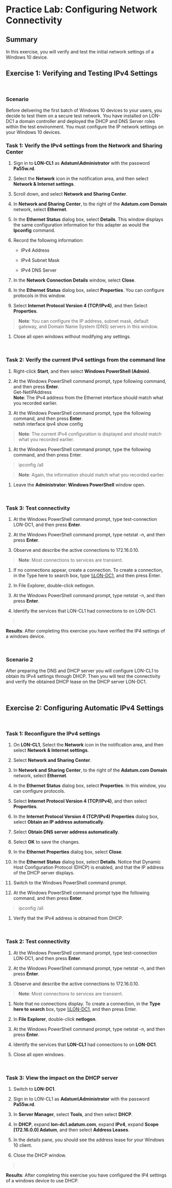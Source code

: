 # Practice Lab: Configuring Network Connectivity

## Summary

In this exercise, you will verify and test the initial network settings of a
Windows 10 device.


## Exercise 1: Verifying and Testing IPv4 Settings
 
### Scenario
Before delivering the first batch of Windows 10 devices to your users, you
decide to test them on a secure test network. You have installed on LON-DC1 a
domain controller and deployed the DHCP and DNS Server roles within the test
environment. You must configure the IP network settings on your Windows 10
devices.
 

### Task 1: Verify the IPv4 settings from the Network and Sharing Center

1.  Sign in to **LON-CL1** as **Adatum\\Administrator** with the password
    **Pa55w.rd**.

2.  Select the **Network** icon in the notification area, and then select
    **Network & Internet settings**.

3.  Scroll down, and select **Network and Sharing Center**.

4.  In **Network and Sharing Center**, to the right of the **Adatum.com Domain**
    network, select **Ethernet**.

5.  In the **Ethernet Status** dialog box, select **Details**. This window
    displays the same configuration information for this adapter as would the
    **Ipconfig** command.

6.  Record the following information:

    -   IPv4 Address

    -   IPv4 Subnet Mask

    -   IPv4 DNS Server

7.  In the **Network Connection Details** window, select **Close**.

8.  In the **Ethernet Status** dialog box, select **Properties**. You can
    configure protocols in this window.

9.  Select **Internet Protocol Version 4 (TCP/IPv4)**, and then Select
    **Properties**.

>   **Note**: You can configure the IP address, subnet mask, default gateway,
>   and Domain Name System (DNS) servers in this window.

1.  Close all open windows without modifying any settings.

 

### Task 2: Verify the current IPv4 settings from the command line

1.  Right-click **Start**, and then select **Windows PowerShell (Admin)**.

2.  At the Windows PowerShell command prompt, type following command, and then
    press **Enter**.  
    Get-NetIPAddress  
    **Note**: The IPv4 address from the Ethernet interface should match what you
    recorded earlier.

3.  At the Windows PowerShell command prompt, type the following command, and
    then press **Enter**.  
    netsh interface ipv4 show config

>   **Note**: The current IPv4 configuration is displayed and should match what
>   you recorded earlier.

1.  At the Windows PowerShell command prompt, type the following command, and
    then press Enter.

>   ipconfig /all

>   **Note**: Again, the information should match what you recorded earlier.

1.  Leave the **Administrator: Windows PowerShell** window open.

 

### Task 3: Test connectivity

1.  At the Windows PowerShell command prompt, type test-connection LON-DC1, and
    then press **Enter**.

2.  At the Windows PowerShell command prompt, type netstat -n, and then press
    **Enter**.

3.  Observe and describe the active connections to 172.16.0.10.

>   **Note**: Most connections to services are transient.

1.  If no connections appear, create a connection. To create a connection, in
    the Type here to search box, type [\\\\LON-DC1](file:///\\LON-DC1), and then
    press Enter.

2.  In File Explorer, double-click netlogon.

3.  At the Windows PowerShell command prompt, type netstat -n, and then press
    **Enter**.

4.  Identify the services that LON-CL1 had connections to on LON-DC1.

>    

**Results**: After completing this exercise you have verified the IP4 settings
of a windows device.

 

### Scenario 2

After preparing the DNS and DHCP server you will configure LON-CL1 to obtain its
IPv4 settings through DHCP. Then you will test the connectivity and verify the
obtained DHCP lease on the DHCP server LON-DC1.

 

Exercise 2: Configuring Automatic IPv4 Settings
-----------------------------------------------

 

### Task 1: Reconfigure the IPv4 settings

1.  On **LON-CL1**, Select the **Network** icon in the notification area, and
    then select **Network & Internet settings**.

2.  Select **Network and Sharing Center**.

3.  In **Network and Sharing Center**, to the right of the **Adatum.com Domain**
    network, select **Ethernet**.

4.  In the **Ethernet Status** dialog box, select **Properties**. In this
    window, you can configure protocols.

5.  Select **Internet Protocol Version 4 (TCP/IPv4)**, and then select
    **Properties**.

6.  In the **Internet Protocol Version 4 (TCP/IPv4) Properties** dialog box,
    select **Obtain an IP address automatically**.

7.  Select **Obtain DNS server address automatically**.

8.  Select **OK** to save the changes.

9.  In the **Ethernet Properties** dialog box, select **Close**.

10. In the **Ethernet Status** dialog box, select **Details**. Notice that
    Dynamic Host Configuration Protocol (DHCP) is enabled, and that the IP
    address of the DHCP server displays.

11. Switch to the Windows PowerShell command prompt.

12. At the Windows PowerShell command prompt type the following command, and
    then press **Enter**.

>   ipconfig /all

1.  Verify that the IPv4 address is obtained from DHCP.

 

### Task 2: Test connectivity

1.  At the Windows PowerShell command prompt, type test-connection LON-DC1, and
    then press **Enter**.

2.  At the Windows PowerShell command prompt, type netstat -n, and then press
    **Enter**.

3.  Observe and describe the active connections to 172.16.0.10.

>   **Note**: Most connections to services are transient.

1.  Note that no connections display. To create a connection, in the **Type here
    to search** box, type [\\\\LON-DC1](file:///\\LON-DC1), and then press
    Enter.

2.  In **File Explorer**, double-click **netlogon**.

3.  At the Windows PowerShell command prompt, type netstat -n, and then press
    **Enter**.

4.  Identify the services that **LON-CL1** had connections to on **LON-DC1**.

5.  Close all open windows.

 

### Task 3: View the impact on the DHCP server

1.  Switch to **LON-DC1**.

2.  Sign in to LON-CL1 as **Adatum\\Administrator** with the password
    **Pa55w.rd**.

3.  In **Server Manager**, select **Tools**, and then select **DHCP**.

4.  In **DHCP**, expand **lon-dc1.adatum.com**, expand **IPv4**, expand **Scope
    [172.16.0.0] Adatum**, and then select **Address Leases**.

5.  In the details pane, you should see the address lease for your Windows 10
    client.

6.  Close the DHCP window.

>    

**Results**: After completing this exercise you have configured the IP4 settings
of a windows device to use DHCP.
